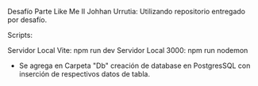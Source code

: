 Desafío Parte Like Me II Johhan Urrutia: Utilizando repositorio entregado por desafío.

Scripts:

Servidor Local Vite: npm run dev
Servidor Local 3000: npm run nodemon

* Se agrega en Carpeta "Db" creación de database en PostgresSQL con inserción de respectivos datos de tabla.